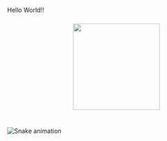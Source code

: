 <p align="left">Hello World!!</p>

###

<div align="center">
</div>

###

<div align="center">
  <img height="200" src="https://tse4.mm.bing.net/th/id/OIP.VaaXLP9PwKa_whFKfJqg0AHaEo?rs=1&pid=ImgDetMain"  />
</div>

###

<br clear="both">

<img src="https://raw.githubusercontent.com/ExelinJr/ExelinJr/output/snake.svg" alt="Snake animation" />

###
